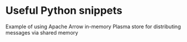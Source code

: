 # Useful Python snippets

Example of using Apache Arrow in-memory Plasma store for distributing messages via shared memory
